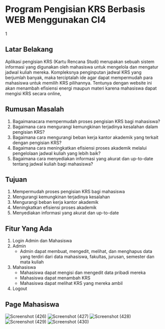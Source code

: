 # Program Pengisian KRS Berbasis WEB Menggunakan CI4
1

## Latar Belakang

Aplikasi pengisian KRS (Kartu Rencana Studi) merupakan sebuah sistem informasi yang digunakan oleh mahasiswa untuk mengelola dan mengatur jadwal kuliah mereka. Kompleksnya penginputan jadwal KRS yang berjumlah banyak, maka terciptalah ide agar dapat mempermudah para mahasiswa untuk memilih KRS pilihannya. Tentunya dengan website ini akan menambah efisiensi energi maupun materi karena mahasiswa dapat mengisi KRS secara online,

## Rumusan Masalah

1. Bagaimanacara mempermudah proses pengisian KRS bagi mahasiswa?
2. Bagaimana cara mengurangi kemungkinan terjadinya kesalahan dalam pengisian KRS?
3. Bagaimana cara mengurangi beban kerja kantor akademik yang terkait dengan pengisian KRS?
4. Bagaimana cara meningkatkan efisiensi proses akademik melalui pengelolaan jadwal kuliah yang lebih baik?
5. Bagaimana cara menyediakan informasi yang akurat dan up-to-date tentang jadwal kuliah bagi mahasiswa?

## Tujuan

1. Mempermudah proses pengisian KRS bagi mahasiswa
2. Mengurangi kemungkinan terjadinya kesalahan
3. Mengurangi beban kerja kantor akademik
4. Meningkatkan efisiensi proses akademik
5. Menyediakan informasi yang akurat dan up-to-date

## Fitur Yang Ada

1. Login Admin dan Mahasiswa
2. Admin
   - Admin dapat membuat, mengedit, melihat, dan menghapus data yang terdiri dari data mahasiswa, fakultas, jurusan, semester dan mata kuliah
3. Mahasiswa
   - Mahasiswa dapat mengisi dan mengedit data pribadi mereka
   - Mahasiswa dapat menambah KRS
   - Mahasiswa dapat melihat KRS yang mereka ambil
4. Logout

## Page Mahasiswa
![Screenshot (426)](https://user-images.githubusercontent.com/91450054/228155266-381179d3-8080-462f-be67-9d60f5d6e447.png)
![Screenshot (427)](https://user-images.githubusercontent.com/91450054/228155285-0720f1af-6c10-4815-8061-98d4388f0212.png)
![Screenshot (428)](https://user-images.githubusercontent.com/91450054/228155299-579d93f9-5895-4ffa-8100-220b6083349c.png)
![Screenshot (429)](https://user-images.githubusercontent.com/91450054/228155311-4a3cf333-f778-4870-85ed-e749fb0283f4.png)
![Screenshot (430)](https://user-images.githubusercontent.com/91450054/228155323-41e08750-695c-47fb-9456-112b256445f9.png)
